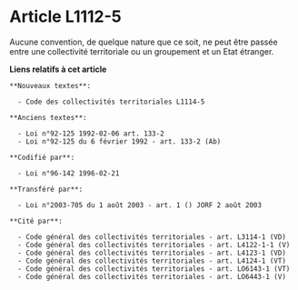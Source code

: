 # Article L1112-5

Aucune convention, de quelque nature que ce soit, ne peut être passée entre une collectivité territoriale ou un groupement et
un Etat étranger.

**Liens relatifs à cet article**

	**Nouveaux textes**:

	  - Code des collectivités territoriales L1114-5

	**Anciens textes**:

	  - Loi n°92-125 1992-02-06 art. 133-2
	  - Loi n°92-125 du 6 février 1992 - art. 133-2 (Ab)

	**Codifié par**:

	  - Loi n°96-142 1996-02-21

	**Transféré par**:

	  - Loi n°2003-705 du 1 août 2003 - art. 1 () JORF 2 août 2003

	**Cité par**:

	  - Code général des collectivités territoriales - art. L3114-1 (VD)
	  - Code général des collectivités territoriales - art. L4122-1-1 (V)
	  - Code général des collectivités territoriales - art. L4123-1 (VD)
	  - Code général des collectivités territoriales - art. L4124-1 (VT)
	  - Code général des collectivités territoriales - art. LO6143-1 (VT)
	  - Code général des collectivités territoriales - art. LO6443-1 (V)
